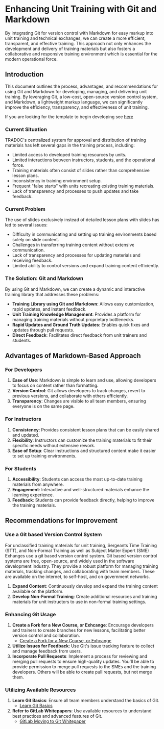 # Enhancing Unit Training with Git and Markdown
By integrating Git for version control with Markdown for easy markup into unit training and technical exchanges, we can create a more efficient, transparent, and effective training. This approach not only enhances the development and delivery of training materials but also fosters a collaborative and responsive training environment which is essential for the modern operational force.

## Introduction
This document outlines the process, advantages, and recommendations for using Git and Markdown for developing, managing, and delivering unit training. By leveraging Git, a low-cost, open-source version control system, and Markdown, a lightweight markup language, we can significantly improve the efficiency, transparency, and effectiveness of unit training.

If you are looking for the template to begin developing see [here](https://github.com/irregularchat/template-instructional-design.git)

### Current Situation
TRADOC's centralized system for approval and distribution of training materials has left several gaps in the training process, including:
- Limited access to developed training resources by units.
- Limited interactions between instructors, students, and the operational force.
- Training materials often consist of slides rather than comprehensive lesson plans.
- Inconsistency in training environment setup.
- Frequent "false starts" with units recreating existing training materials.
- Lack of transparency and processes to push updates and take feedback.

### Current Problem
The use of slides exclusively instead of detailed lesson plans with slides has led to several issues:
- Difficulty in communicating and setting up training environments based solely on slide content.
- Challenges in transferring training content without extensive communication.
- Lack of transparency and processes for updating materials and receiving feedback.
- Limited ability to control versions and expand training content efficiently.

### The Solution: Git and Markdown
By using Git and Markdown, we can create a dynamic and interactive training library that addresses these problems:
- **Training Library using Git and Markdown**: Allows easy customization, rapid updates, and instant feedback.
- **Unit Training Knowledge Management**: Provides a platform for managing training materials without proprietary bottlenecks.
- **Rapid Updates and Ground Truth Updates**: Enables quick fixes and updates through pull requests.
- **Direct Feedback**: Facilitates direct feedback from unit trainers and students.

## Advantages of Markdown-Based Approach
### For Developers
1. **Ease of Use**: Markdown is simple to learn and use, allowing developers to focus on content rather than formatting.
2. **Version Control**: Git allows developers to track changes, revert to previous versions, and collaborate with others efficiently.
3. **Transparency**: Changes are visible to all team members, ensuring everyone is on the same page.

### For Instructors
1. **Consistency**: Provides consistent lesson plans that can be easily shared and updated.
2. **Flexibility**: Instructors can customize the training materials to fit their specific needs without extensive rework.
3. **Ease of Setup**: Clear instructions and structured content make it easier to set up training environments.

### For Students
1. **Accessibility**: Students can access the most up-to-date training materials from anywhere.
2. **Engagement**: Interactive and well-structured materials enhance the learning experience.
3. **Feedback**: Students can provide feedback directly, helping to improve the training materials.

## Recommendations for Improvement
### Use a Git based Version Control System
For unclassified training materials for unit training, Sergeants Time Training (STT), and Non-Formal Training as well as Subject Matter Expert (SME) Exhanges use a git based version control system. Git based version control systems are free, open-source, and widely used in the software development industry. They provide a robust platform for managing training materials, tracking changes, and collaborating with team members.
These are available on the internet, to self-host, and on government networks.

1. **Expand Content**: Continuously develop and expand the training content available on the platform.
2. **Develop Non-Formal Training**: Create additional resources and training materials for unit instructors to use in non-formal training settings.

### Enhancing Git Usage
1. **Create a Fork for a New Course, or Exhcange**: Encourage developers and trainers to create branches for new lessons, facilitating better version control and collaboration. 
   - [Create a Fork for a New Course, or Exhcange](https://github.com/irregularchat/template-instructional-design.git)
2. **Utilize Issues for Feedback**: Use Git's issue tracking feature to collect and manage feedback from users.
3. **Incorporate Pull Requests**: Implement a process for reviewing and merging pull requests to ensure high-quality updates. You'll be able to provide permission to merge pull requests to the SMEs and the training developers. Others will be able to create pull requests, but not merge them.

### Utilizing Available Resources
1. **Learn Git Basics**: Ensure all team members understand the basics of Git.
   - [Learn Git Basics](https://youtube.com/watch?v=RGOj5yH7evk)
2. **Refer to GitLab Whitepapers**: Use available resources to understand best practices and advanced features of Git.
   - [GitLab Moving to Git Whitepaper](https://page.gitlab.com/rs/194-VVC-221/images/gitlab-moving-to-git-whitepaper.pdf)
